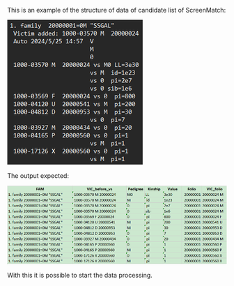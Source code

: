 This is an example of the structure of data of candidate list of ScreenMatch: 


![Description](ScreenMatch_CandidateList.png)



The output expected: 



![Description](Output_rearrangement.png)

With this it is possible to start the data processing.
